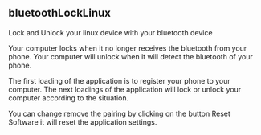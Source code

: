 ## bluetoothLockLinux


Lock and Unlock your linux device with your bluetooth device

Your computer locks when it no longer receives the bluetooth from your phone.
Your computer will unlock when it will detect the bluetooth of your phone.

The first loading of the application is to register your phone to your computer.
The next loadings of the application will lock or unlock your computer according to the situation.

You can change remove the pairing by clicking on the button Reset Software it will reset the application settings.

